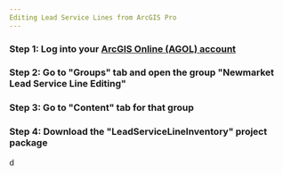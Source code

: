 ```yaml
---
Editing Lead Service Lines from ArcGIS Pro
---
```


### Step 1: Log into your [ArcGIS Online (AGOL) account](www.arcgisonline.com/index.html#)
### Step 2: Go to "Groups" tab and open the group "Newmarket Lead Service Line Editing"
### Step 3: Go to "Content" tab for that group
### Step 4: Download the "LeadServiceLineInventory" project package


d

